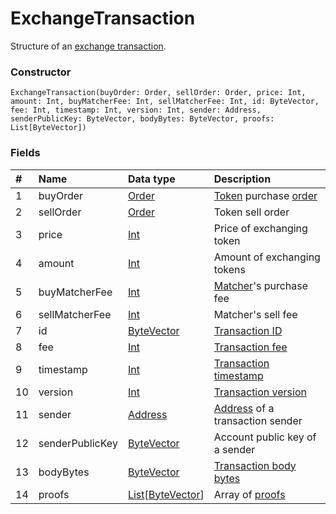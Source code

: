 # ExchangeTransaction

Structure of an [exchange transaction](/en/blockchain/transaction-type/exchange-transaction.md).

### Constructor

``` ride
ExchangeTransaction(buyOrder: Order, sellOrder: Order, price: Int, amount: Int, buyMatcherFee: Int, sellMatcherFee: Int, id: ByteVector, fee: Int, timestamp: Int, version: Int, sender: Address, senderPublicKey: ByteVector, bodyBytes: ByteVector, proofs: List[ByteVector])
```

### Fields

| # | Name | Data type | Description |
| :--- | :--- | :--- | :--- |
| 1 | buyOrder | [Order](/en/ride/structures/common-structures/order.md) | [Token](/en/blockchain/token.md) purchase [order](/en/blockchain/order.md) |
| 2 | sellOrder | [Order](/en/ride/structures/common-structures/order.md) | Token sell order |
| 3 | price | [Int](/en/ride/data-types/int.md) | Price of exchanging token |
| 4 | amount | [Int](/en/ride/data-types/int.md) | Amount of exchanging tokens |
| 5 | buyMatcherFee | [Int](/en/ride/data-types/int.md) | [Matcher](/en/waves-node/extensions/matcher.md)'s purchase fee |
| 6 | sellMatcherFee | [Int](/en/ride/data-types/int.md) | Matcher's sell fee |
| 7 | id | [ByteVector](/en/ride/data-types/byte-vector.md) | [Transaction ID](/en/blockchain/transaction/transaction-id.md) |
| 8 | fee | [Int](/en/ride/data-types/int.md) | [Transaction fee](/en/blockchain/transaction/transaction-fee.md) |
| 9 | timestamp | [Int](/en/ride/data-types/int.md) | [Transaction timestamp](/en/blockchain/transaction/transaction-timestamp.md) |
| 10 | version | [Int](/en/ride/data-types/int.md) | [Transaction version](/en/blockchain/transaction/transaction-version.md) |
| 11 | sender | [Address](/en/ride/structures/common-structures/address.md) | [Address](/en/blockchain/account/address.md) of a transaction sender |
| 12 | senderPublicKey | [ByteVector](/en/ride/data-types/byte-vector.md) | Account public key of a sender |
| 13 | bodyBytes | [ByteVector](/en/ride/data-types/byte-vector.md) | [Transaction body bytes](/en/blockchain/transaction/transaction-body-bytes.md) |
| 14 | proofs | [List](/en/ride/data-types/list.md)[[ByteVector](/en/ride/data-types/byte-vector.md)] | Array of [proofs](/en/blockchain/transaction/transaction-proof.md) |

